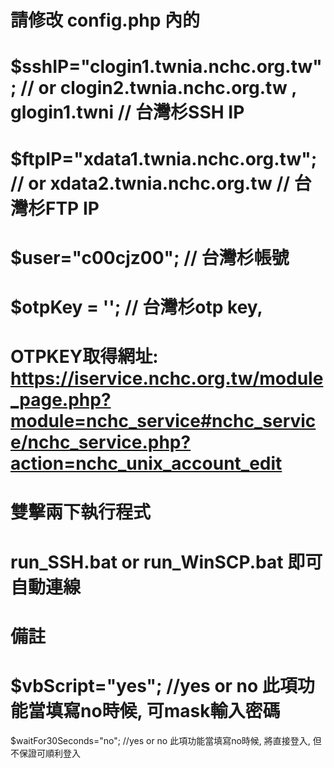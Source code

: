 # 請修改 config.php 內的
# $sshIP="clogin1.twnia.nchc.org.tw"; // or clogin2.twnia.nchc.org.tw , glogin1.twni // 台灣杉SSH IP
# $ftpIP="xdata1.twnia.nchc.org.tw"; // or xdata2.twnia.nchc.org.tw // 台灣杉FTP IP
# $user="c00cjz00"; //  台灣杉帳號
# $otpKey = ''; // 台灣杉otp key, 
# OTPKEY取得網址: https://iservice.nchc.org.tw/module_page.php?module=nchc_service#nchc_service/nchc_service.php?action=nchc_unix_account_edit
# 
# 雙擊兩下執行程式 
# run_SSH.bat or run_WinSCP.bat 即可自動連線

# 備註
# $vbScript="yes"; //yes or no  此項功能當填寫no時候, 可mask輸入密碼
$waitFor30Seconds="no";  //yes or no 此項功能當填寫no時候, 將直接登入, 但不保證可順利登入


